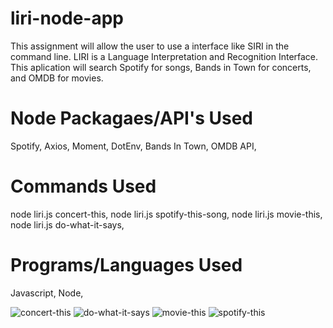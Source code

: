 # liri-node-app

This assignment will allow the user to use a interface like SIRI in the command line. LIRI is a Language Interpretation and Recognition Interface. This aplication will search Spotify for songs, Bands in Town for concerts, and OMDB for movies.

# Node Packagaes/API's Used

Spotify,
Axios,
Moment,
DotEnv,
Bands In Town,
OMDB API,

# Commands Used
node liri.js concert-this,
node liri.js spotify-this-song,
node liri.js movie-this,
node liri.js do-what-it-says,

# Programs/Languages Used
Javascript,
Node,


![concert-this](https://user-images.githubusercontent.com/53798886/68162044-2f109700-ff25-11e9-8b24-94aa627b9166.png)
![do-what-it-says](https://user-images.githubusercontent.com/53798886/68162252-a0504a00-ff25-11e9-8c8b-b67262992b6f.png)
![movie-this](https://user-images.githubusercontent.com/53798886/68162290-b958fb00-ff25-11e9-90d2-16d5d3895d18.png)
![spotify-this](https://user-images.githubusercontent.com/53798886/68162348-d1307f00-ff25-11e9-946c-376b8ffddf53.png)

